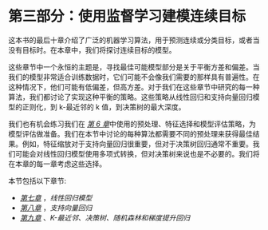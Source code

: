

# 第三部分：使用监督学习建模连续目标

这本书的最后十章介绍了广泛的机器学习算法，用于预测连续或分类目标，或者当没有目标时。在本章中，我们将探讨连续目标的模型。

这些章节中一个永恒的主题是，寻找最佳可能模型部分是关于平衡方差和偏差。当我们的模型非常适合训练数据时，它们可能不会像我们需要的那样具有普遍性。在这种情况下，他们可能有低偏差，但高方差。对于我们在这些章节中研究的每一种算法，我们都讨论了实现这种平衡的策略。这些策略从线性回归和支持向量回归模型的正则化，到 k-最近邻的 k 值，到决策树的最大深度。

我们也有机会练习我们在 [*第 6 章*](B17978_06_ePub.xhtml#_idTextAnchor078)中使用的预处理、特征选择和模型评估策略，为模型评估做准备。我们在本节中讨论的每种算法都需要不同的预处理来获得最佳结果。例如，特征缩放对于支持向量回归很重要，但对于决策树回归通常不重要。我们可能会对线性回归模型使用多项式转换，但对决策树来说也是不必要的。我们将在本章的每一章考虑这些选择。

本节包括以下章节:

*   [*第七章*](B17978_07_ePub.xhtml#_idTextAnchor091) ，*线性回归模型*
*   [*第八章*](B17978_08_ePub.xhtml#_idTextAnchor106) ，*支持向量回归*
*   [*第九章*](B17978_09_ePub.xhtml#_idTextAnchor113) 、*K-最近邻、决策树、随机森林和梯度提升回归*